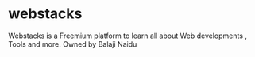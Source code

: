 # webstacks
Webstacks is a Freemium platform to learn all about Web developments , Tools and more. Owned by Balaji Naidu
